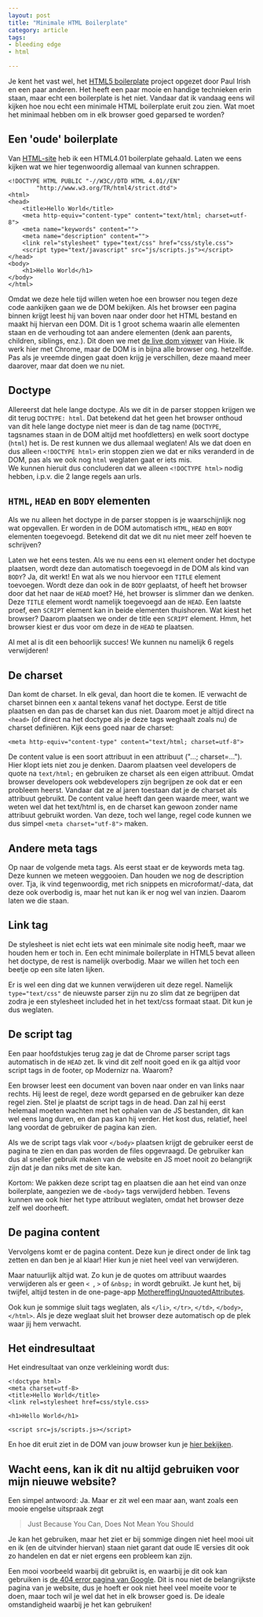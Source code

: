 ```yaml
---
layout: post
title: "Minimale HTML Boilerplate"
category: article
tags:
- bleeding edge
- html

---
```

Je kent het vast wel, het [HTML5 boilerplate](http://html5boilerplate.com/)
project opgezet door Paul Irish en een paar anderen. Het heeft een paar mooie
en handige technieken erin staan, maar echt een boilerplate is het niet.
Vandaar dat ik vandaag eens wil kijken hoe nou echt een minimale HTML
boilerplate eruit zou zien. Wat moet het minimaal hebben om in elk browser
goed geparsed te worden?

## Een 'oude' boilerplate

Van [HTML-site](http://html-site.nl/) heb ik een HTML4.01 boilerplate gehaald.
Laten we eens kijken wat we hier tegenwoordig allemaal van kunnen schrappen.

    <!DOCTYPE HTML PUBLIC "-//W3C//DTD HTML 4.01//EN"
            "http://www.w3.org/TR/html4/strict.dtd">
    <html>
    <head>
        <title>Hello World</title>
        <meta http-equiv="content-type" content="text/html; charset=utf-8">
        <meta name="keywords" content="">
        <meta name="description" content="">
        <link rel="stylesheet" type="text/css" href="css/style.css">
        <script type="text/javascript" src="js/scripts.js"></script>
    </head>
    <body>
        <h1>Hello World</h1>
    </body>
    </html>

Omdat we deze hele tijd willen weten hoe een browser nou tegen deze code
aankijken gaan we de DOM bekijken. Als het browser een pagina binnen krijgt
leest hij van boven naar onder door het HTML bestand en maakt hij hiervan een
DOM. Dit is 1 groot schema waarin alle elementen staan en de verhouding tot
aan andere elementen (denk aan parents, children, siblings, enz.). Dit doen we
met [de live dom viewer](http://software.hixie.ch/utilities/js/live-dom-viewer/)
van Hixie. Ik werk hier met Chrome, maar de DOM is in bijna alle browser ong.
hetzelfde. Pas als je vreemde dingen gaat doen krijg je verschillen, deze
maand meer daarover, maar dat doen we nu niet.

## Doctype

Allereerst dat hele lange doctype. Als we dit in de parser stoppen krijgen we
dit terug `DOCTYPE: html`. Dat betekend dat het geen het browser onthoud van
dit hele lange doctype niet meer is dan de tag name (`DOCTYPE`, tagsnames
staan in de DOM altijd met hoofdletters) en welk soort doctype (`html`) het
is. De rest kunnen we dus allemaal weglaten! Als we dat doen en dus alleen
`<!DOCTYPE html>` erin stoppen zien we dat er niks veranderd in de
DOM, pas als we ook nog `html` weglaten gaat er iets mis.<br /> We kunnen
hieruit dus concluderen dat we alleen `<!DOCTYPE html>` nodig
hebben, i.p.v. die 2 lange regels aan urls.

## `HTML`, `HEAD` en `BODY` elementen

Als we nu alleen het doctype in de parser stoppen is je waarschijnlijk nog wat
opgevallen. Er worden in de DOM automatisch `HTML`, `HEAD` en `BODY` elementen
toegevoegd. Betekend dit dat we dit nu niet meer zelf hoeven te schrijven?

Laten we het eens testen. Als we nu eens een `H1` element onder het doctype
plaatsen, wordt deze dan automatisch toegevoegd in de DOM als kind van `BODY`?
Ja, dit werkt! En wat als we nou hiervoor een `TITLE` element toevoegen. Wordt
deze dan ook in de `BODY` geplaatst, of heeft het browser door dat het naar de
`HEAD` moet? Hé, het browser is slimmer dan we denken. Deze `TITLE` element
wordt namelijk toegevoegd aan de `HEAD`. Een laatste proef, een `SCRIPT`
element kan in beide elementen thuishoren. Wat kiest het browser? Daarom
plaatsen we onder de title een `SCRIPT` element. Hmm, het browser kiest er dus
voor om deze in de `HEAD` te plaatsen.

Al met al is dit een behoorlijk succes! We kunnen nu namelijk 6 regels
verwijderen!

## De charset

Dan komt de charset. In elk geval, dan hoort die te komen. IE verwacht de
charset binnen een x aantal tekens vanaf het doctype. Eerst de title plaatsen
en dan pas de charset kan dus niet. Daarom moet je altijd direct na `<head>`
(of direct na het doctype als je deze tags weghaalt zoals nu) de charset
definiëren. Kijk eens goed naar de charset:

    <meta http-equiv="content-type" content="text/html; charset=utf-8">

De content value is een soort attribuut in een attribuut ("...; charset=...").
Hier klopt iets niet zou je denken. Daarom plaatsen veel developers de quote
na `text/html;` en gebruiken ze charset als een eigen attribuut. Omdat browser
developers ook webdevelopers zijn begrijpen ze ook dat er een probleem heerst.
Vandaar dat ze al jaren toestaan dat je de charset als attribuut gebruikt. De
content value heeft dan geen waarde meer, want we weten wel dat het text/html
is, en de charset kan gewoon zonder name attribuut gebruikt worden. Van deze,
toch wel lange, regel code kunnen we dus simpel `<meta charset="utf-8">` maken.

## Andere meta tags

Op naar de volgende meta tags. Als eerst staat er de keywords meta tag. Deze
kunnen we meteen weggooien. Dan houden we nog de description over. Tja, ik
vind tegenwoordig, met rich snippets en microformat/-data, dat deze ook
overbodig is, maar het nut kan ik er nog wel van inzien. Daarom laten we die
staan.

## Link tag

De stylesheet is niet echt iets wat een minimale site nodig heeft, maar we
houden hem er toch in. Een echt minimale boilerplate in HTML5 bevat alleen het
doctype, de rest is namelijk overbodig. Maar we willen het toch een beetje op
een site laten lijken.

Er is wel een ding dat we kunnen verwijderen uit deze regel. Namelijk
`type="text/css"` de nieuwste parser zijn nu zo slim dat ze begrijpen dat
zodra je een stylesheet included het in het text/css formaat staat. Dit kun je
dus weglaten.

## De script tag

Een paar hoofdstukjes terug zag je dat de Chrome parser script tags
automatisch in de `HEAD` zet. Ik vind dit zelf nooit goed en ik ga altijd voor
script tags in de footer, op Modernizr na. Waarom?

Een browser leest een document van boven naar onder en van links naar rechts.
Hij leest de regel, deze wordt geparsed en de gebruiker kan deze regel zien.
Stel je plaatst de script tags in de head. Dan zal hij eerst helemaal moeten
wachten met het ophalen van de JS bestanden, dit kan wel eens lang duren, en
dan pas kan hij verder. Het kost dus, relatief, heel lang voordat de gebruiker
de pagina kan zien.

Als we de script tags vlak voor `</body>` plaatsen krijgt de gebruiker eerst
de pagina te zien en dan pas worden de files opgevraagd. De gebruiker kan dus
al sneller gebruik maken van de website en JS moet nooit zo belangrijk zijn
dat je dan niks met de site kan.

Kortom: We pakken deze script tag en plaatsen die aan het eind van onze
boilerplate, aangezien we de `<body>` tags verwijderd hebben. Tevens kunnen we
ook hier het type attribuut weglaten, omdat het browser deze zelf wel
doorheeft.

## De pagina content

Vervolgens komt er de pagina content. Deze kun je direct onder de link tag
zetten en dan ben je al klaar! Hier kun je niet heel veel van verwijderen.

Maar natuurlijk altijd wat. Zo kun je de quotes om attribuut waardes
verwijderen als er geen `< `, `>` of `&nbsp;` in wordt gebruikt. Je kunt het,
bij twijfel, altijd testen in de one-page-app 
[MothereffingUnquotedAttributes](http://mothereffingunquotedattributes.com).

Ook kun je sommige sluit tags weglaten, als `</li>`, `</tr>`, `</td>`,
`</body>`, `</html>`. Als je deze weglaat sluit het browser deze automatisch
op de plek waar jij hem verwacht.

## Het eindresultaat

Het eindresultaat van onze verkleining wordt dus:

    <!doctype html>
    <meta charset=utf-8>
    <title>Hello World</title>
    <link rel=stylesheet href=css/style.css>

    <h1>Hello World</h1>

    <script src=js/scripts.js></script>

En hoe dit eruit ziet in de DOM van jouw browser kun je
[hier bekijken](http://software.hixie.ch/utilities/js/live-dom-viewer/?%3C!DOCTYPE%20HTML%3E%0A%3Cmeta%20charset%3Dutf-8%3E%0A%3Ctitle%3EHello%20World%3C%2Ftitle%3E%0A%3Clink%20rel%3Dstylesheet%20href%3Dcss%2Fstyle.css%3E%0A%3Ch1%3EHello%20world%3C%2Fh1%3E%0A%3Cscript%20src%3Djs%2Fscripts.js%3E%3C%2Fscript%3E).</head>

## Wacht eens, kan ik dit nu altijd gebruiken voor mijn nieuwe website?

Een simpel antwoord: Ja. Maar er zit wel een maar aan, want zoals een mooie engelse uitspraak zegt 

 > Just Because You Can, Does Not Mean You Should

Je kan het gebruiken, maar het ziet er bij sommige dingen niet heel mooi uit
en ik (en de uitvinder hiervan) staan niet garant dat oude IE versies dit ook
zo handelen en dat er niet ergens een probleem kan zijn.

Een mooi voorbeeld waarbij dit gebruikt is, en waarbij je dit ook kan
gebruiken is [de 404 error pagina van Google](http://www.google.com/404.html).
Dit is nou niet de belangrijkste pagina van je website, dus je hoeft er ook
niet heel veel moeite voor te doen, maar toch wil je wel dat het in elk
browser goed is. De ideale omstandigheid waarbij je het kan gebruiken!
